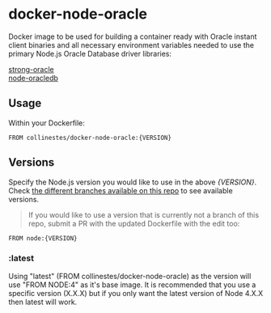 # docker-node-oracle


Docker image to be used for building a container ready with Oracle instant client binaries and all necessary environment variables needed to use the primary Node.js Oracle Database driver libraries:

[strong-oracle](https://github.com/strongloop/strong-oracle)  
[node-oracledb](https://github.com/oracle/node-oracledb)


## Usage

Within your Dockerfile:

```
FROM collinestes/docker-node-oracle:{VERSION}
```


## Versions

Specify the Node.js version you would like to use in the above *{VERSION}*.  Check [the different branches available on this repo](https://github.com/CollinEstes/docker-node-oracle/branches) to see available versions.

>If you would like to use a version that is currently not a branch of this repo, submit a PR with the updated Dockerfile with the edit too:

```
FROM node:{VERSION}
```

### :latest

Using "latest" (FROM collinestes/docker-node-oracle) as the version will use "FROM NODE:4" as it's base image.  It is recommended that you use a specific version (X.X.X) but if you only want the latest version of Node 4.X.X then latest will work.







